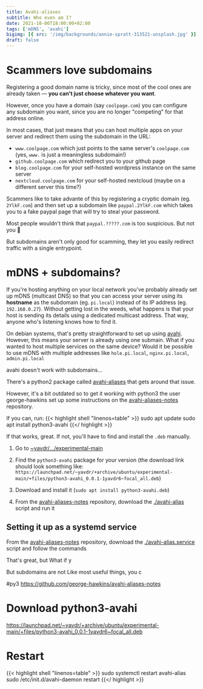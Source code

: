 ```yaml
---
title: Avahi-aliases
subtitle: Who even am I?
date: 2021-10-06T18:00:00+02:00
tags: ['mDNS', 'avahi']
bigimg: [{ src: '/img/backgrounds/annie-spratt-313521-unsplash.jpg' }]
draft: false
---
```


# Scammers love subdomains
Registering a good domain name is tricky, since most of the cool ones are already taken — **you can't just choose whatever you want**.

However, once you have a domain (say `coolpage.com`) you can configure any subdomain you want, since you are no longer "competing" for that address online.

In most cases, that just means that you can host multiple apps on your server and redirect them using the subdomain in the URL:

- `www.coolpage.com` which just points to the same server's `coolpage.com` (yes, `www.` is just a meaningless subdomain!)
- `github.coolpage.com` which redirect you to your github page
- `blog.coolpage.com` for your self-hosted wordpress instance on the same server
- `nextcloud.coolpage.com` for your self-hosted nextcloud (maybe on a different server this time?)

Scammers like to take advante of this by registering a cryptic domain (eg. `2YlkF.com`) and then set up a subdomain like `paypal.2YlkF.com` which takes you to a fake paypal page that will try to steal your password.

Most people wouldn't think that `paypal.?????.com` is too suspicious. But not you 👀

But subdomains aren't only good for scamming, they let you easily redirect traffic with a single entrypoint.

# mDNS + subdomains?
If you're hosting anything on your local network you've probably already set up mDNS (multicast DNS) so that you can access your server using its **hostname** as the subdomain (eg. `pi.local`) instead of its IP address (eg. `192.168.0.27`).
Without getting lost in the weeds, what happens is that your host is sending its details using a dedicated multicast address. 
That way, anyone who's listening knows how to find it.

On debian systems, that's pretty straightforward to set up using [avahi](https://www.avahi.org/). 
However, this means your server is already using one submain. What if you wanted to host multiple services on the same device? Would it be possible to use mDNS with multiple addresses like `hole.pi.local`, `nginx.pi.local`, `admin.pi.local`

avahi doesn't work with subdomains...

There's a python2 package called [avahi-aliases](https://github.com/airtonix/avahi-aliases) that gets around that issue.

However, it's a bit outdated so to get it working with python3 the user george-hawkins set up some instructions on the [avahi-aliases-notes](https://github.com/george-hawkins/avahi-aliases-notes) repository.

If you can, run:
{{< highlight shell "linenos=table" >}}
sudo apt update
sudo apt install python3-avahi
{{</ highlight >}}

If that works, great. If not, you'll have to find and install the `.deb` manually.

 1. Go to  [~yavdr/.../experimental-main](https://launchpad.net/~yavdr/+archive/ubuntu/experimental-main/+packages)

 2. Find the `python3-avahi` package for your version (the download link should look something like: `https://launchpad.net/~yavdr/+archive/ubuntu/experimental-main/+files/python3-avahi_0.0.1-1yavdr6~focal_all.deb`)

 3. Download and install it (`sudo apt install python3-avahi.deb`)

 4. From the [avahi-aliases-notes](https://github.com/george-hawkins/avahi-aliases-notes) repository, download the [./avahi-alias](https://github.com/george-hawkins/avahi-aliases-notes/blob/master/avahi-alias) script and run it

## Setting it up as a systemd service

From the [avahi-aliases-notes](https://github.com/george-hawkins/avahi-aliases-notes) repository, download the [./avahi-alias.service](https://github.com/george-hawkins/avahi-aliases-notes/blob/master/avahi-alias.service) script and follow the commands

That's great, but 
What if y

But subdomains are not 
Like most useful things, you c

#py3
https://github.com/george-hawkins/avahi-aliases-notes

# Download python3-avahi

https://launchpad.net/~yavdr/+archive/ubuntu/experimental-main/+files/python3-avahi_0.0.1-1yavdr6~focal_all.deb

# Restart

{{< highlight shell "linenos=table" >}}
sudo systemctl restart avahi-alias
sudo /etc/init.d/avahi-daemon restart
{{</ highlight >}}

